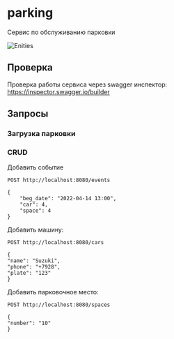 # parking

Сервис по обслуживанию парковки

![Enities](http://www.plantuml.com/plantuml/proxy?cache=no&src=https://raw.githubusercontent.com/MityaIvanov/parking/master/src/Enities.puml)

## Проверка

Проверка работы сервиса через swagger инспектор: https://inspector.swagger.io/builder

## Запросы

### Загрузка парковки

### CRUD

Добавить событие

`POST http://localhost:8080/events`

```
{
    "beg_date": "2022-04-14 13:00",
    "car": 4,
    "space": 4
}
```

Добавить машину:

`POST http://localhost:8080/cars`

```
{
"name": "Suzuki",
"phone": "+7928",
"plate": "123"
}
```

Добавить парковочное место:

`POST http://localhost:8080/spaces`

```
{
"number": "10"
}
```
